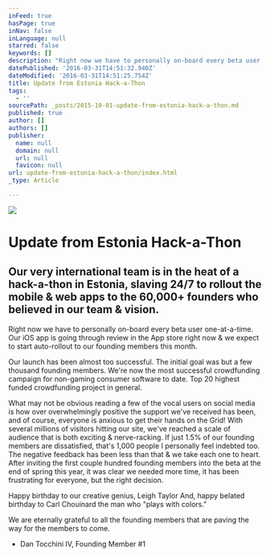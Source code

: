 ```yaml
---
inFeed: true
hasPage: true
inNav: false
inLanguage: null
starred: false
keywords: []
description: "Right now we have to personally on-board every beta user one-at-a-time. \n\nOur iOS app is going through review in the App store right now & we expect to start auto-rollout to our founding members this month.\_"
datePublished: '2016-03-31T14:51:32.940Z'
dateModified: '2016-03-31T14:51:25.754Z'
title: Update from Estonia Hack-a-Thon
tags:
  - ''
sourcePath: _posts/2015-10-01-update-from-estonia-hack-a-thon.md
published: true
author: []
authors: []
publisher:
  name: null
  domain: null
  url: null
  favicon: null
url: update-from-estonia-hack-a-thon/index.html
_type: Article

---
```

![](https://the-grid-user-content.s3-us-west-2.amazonaws.com/8c26c78c-3b94-4bff-ab6b-805211106be3.jpg)

# Update from Estonia Hack-a-Thon

## Our very international team is in the heat of a hack-a-thon in Estonia, slaving 24/7 to rollout the mobile & web apps to the 60,000+ founders who believed in our team & vision. 

Right now we have to personally on-board every beta user one-at-a-time. 
Our iOS app is going through review in the App store right now & we expect to start auto-rollout to our founding members this month. 

Our launch has been almost too successful. The initial goal was but a few thousand founding members. We're now the most successful crowdfunding campaign for non-gaming consumer software to date. Top 20 highest funded crowdfunding project in general. 

What may not be obvious reading a few of the vocal users on social media is how over overwhelmingly positive the support we've received has been, and of course, everyone is anxious to get their hands on the Grid! With several millions of visitors hitting our site, we've reached a scale of audience that is both exciting & nerve-racking. If just 1.5% of our founding members are dissatisfied, that's 1,000 people I personally feel indebted too. The negative feedback has been less than that & we take each one to heart. After inviting the first couple hundred founding members into the beta at the end of spring this year, it was clear we needed more time, it has been frustrating for everyone, but the right decision. 

Happy birthday to our creative genius, Leigh Taylor And, happy belated birthday to Carl Chouinard the man who "plays with colors." 

We are eternally grateful to all the founding members that are paving the way for the members to come.

- Dan Tocchini IV, Founding Member \#1